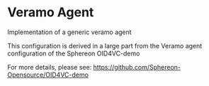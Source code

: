 # Veramo Agent
Implementation of a generic veramo agent

This configuration is derived in a large part from the Veramo agent configuration of the Sphereon OID4VC-demo

For more details, please see: https://github.com/Sphereon-Opensource/OID4VC-demo
